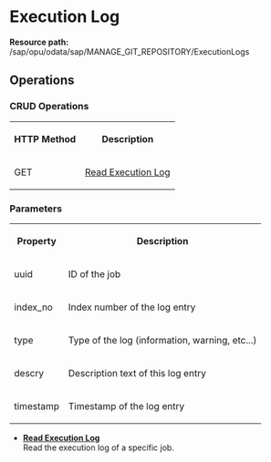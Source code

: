 <!-- loio3c1ec56e70c14a3b9f9d81f145979371 -->

# Execution Log

**Resource path:** /sap/opu/odata/sap/MANAGE\_GIT\_REPOSITORY/ExecutionLogs



<a name="loio3c1ec56e70c14a3b9f9d81f145979371__section_zps_1q4_bpb"/>

## Operations



### CRUD Operations

<a name="loio3c1ec56e70c14a3b9f9d81f145979371__table_kdm_fq4_bpb"/>


<table>
<tr>
<th>

HTTP Method



</th>
<th>

Description



</th>
</tr>
<tr>
<td>

GET



</td>
<td>

[Read Execution Log](Read_Execution_Log_cb553bd.md)



</td>
</tr>
</table>



### Parameters

<a name="loio3c1ec56e70c14a3b9f9d81f145979371__table_c3l_hq4_bpb"/>


<table>
<tr>
<th>

Property



</th>
<th>

Description



</th>
</tr>
<tr>
<td>

uuid



</td>
<td>

ID of the job



</td>
</tr>
<tr>
<td>

index\_no



</td>
<td>

Index number of the log entry



</td>
</tr>
<tr>
<td>

type



</td>
<td>

Type of the log \(information, warning, etc...\)



</td>
</tr>
<tr>
<td>

descry



</td>
<td>

Description text of this log entry



</td>
</tr>
<tr>
<td>

timestamp



</td>
<td>

Timestamp of the log entry



</td>
</tr>
</table>

-   **[Read Execution Log](Read_Execution_Log_cb553bd.md "Read the execution log of a specific job.")**  
Read the execution log of a specific job.

